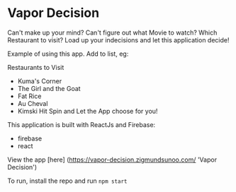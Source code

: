 # Vapor Decision
Can't make up your mind? Can't figure out what Movie to watch? Which Restaurant to visit? Load up your indecisions and let this application decide!

Example of using this app. Add to list, eg:

Restaurants to Visit
* Kuma's Corner
* The Girl and the Goat
* Fat Rice
* Au Cheval
* Kimski
Hit Spin and Let the App choose for you!

This application is built with ReactJs and Firebase:
* firebase
* react

View the app [here] (https://vapor-decision.zigmundsunoo.com/ 'Vapor Decision')

To run, install the repo and run `npm start`

